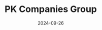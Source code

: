 ---  
layout: startup_page  
title: "PK Companies Group"  
id: "pksti.com"  
permalink: "/pkcompaniesgrouppksti.com09262024/"  
website: "https://www.pksti.com/"  
funding_round: ""  
funding_amount: ""  
investors: "DC Capital Partners Management, LP"  
about: "PK Companies Group provides non-discretionary, regulatory-driven specialty inspections, repair, maintenance, and safety services for industrial and heavy commercial facilities. They offer coatings, fireproofing, and soft-craft services, along with technology-enabled software and hardware solutions for asset integrity and safety compliance. Their focus on mission-critical services and regulatory compliance creates a sustainable recurring revenue model."  
markets: "Industrial Services, Heavy Commercial Services, Energy & Power, Chemical/Petrochemical, Manufacturing, Food & Beverage, Renewables, Oil and Gas"  
hq: "Wichita, Kansas, United States"  
founded_year: "1997"  
linkedin: "https://www.linkedin.com/company/pk-companies"  
twitter: "https://twitter.com/PKCompanies"  
instagram: ""  
facebook: "https://www.facebook.com/PKCompanies"  
crunchbase: ""  
pitchbook: "https://pitchbook.com/profiles/company/555647-77"  

date_display: "26-Sep-2024"  
date: "2024-09-26"

# SEO Optimization  
meta_title: "PK Companies Group"  
meta_description: "PK Companies Group, PK Companies Group provides non-discretionary, regulatory-driven specialty inspections, repair, maintenance, and safety services for industrial and he..."  
meta_keywords: "PK Companies Group, Industrial Services, Heavy Commercial Services, Energy & Power, Chemical/Petrochemical, Manufacturing, Food & Beverage, Renewables, Oil and Gas,  funding"  
canonical_url: "https://startup.projectstartups.com/pkcompaniesgrouppksti.com09262024/"  
---